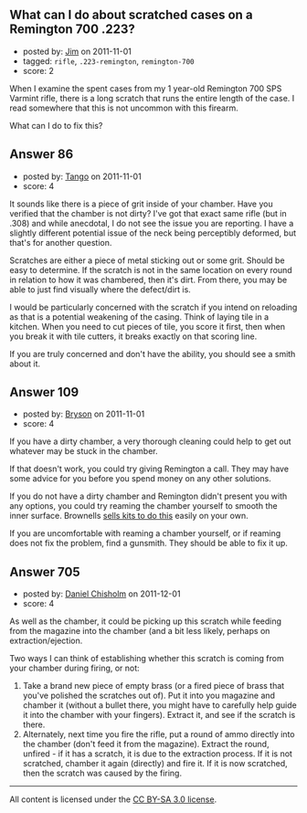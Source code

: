 ## What can I do about scratched cases on a Remington 700 .223?

- posted by: [Jim](https://stackexchange.com/users/-1/61-jim) on 2011-11-01
- tagged: `rifle`, `.223-remington`, `remington-700`
- score: 2

<p>When I examine the spent cases from my 1 year-old Remington 700 SPS Varmint rifle, there is a long scratch that runs the entire length of the case. I read somewhere that this is not uncommon with this firearm.</p>

<p>What can I do to fix this?</p>



## Answer 86

- posted by: [Tango](https://stackexchange.com/users/-1/65-tango) on 2011-11-01
- score: 4

<p>It sounds like there is a piece of grit inside of your chamber.  Have you verified that the chamber is not dirty?  I've got that exact same rifle (but in .308) and while anecdotal, I do not see the issue you are reporting.  I have a slightly different potential issue of the neck being perceptibly deformed, but that's for another question.</p>

<p>Scratches are either a piece of metal sticking out or some grit.  Should be easy to determine.  If the scratch is not in the same location on every round in relation to how it was chambered, then it's dirt.  From there, you may be able to just find visually where the defect/dirt is.</p>

<p>I would be particularly concerned with the scratch if you intend on reloading as that is a potential weakening of the casing.  Think of laying tile in a kitchen.  When you need to cut pieces of tile, you score it first, then when you break it with tile cutters, it breaks exactly on that scoring line.</p>

<p>If you are truly concerned and don't have the ability, you should see a smith about it.</p>



## Answer 109

- posted by: [Bryson](https://stackexchange.com/users/-1/32-bryson) on 2011-11-01
- score: 4

<p>If you have a dirty chamber, a very thorough cleaning could help to get out whatever may be stuck in the chamber.</p>

<p>If that doesn't work, you could try giving Remington a call. They may have some advice for you before you spend money on any other solutions.</p>

<p>If you do not have a dirty chamber and Remington didn't present you with any options, you could try reaming the chamber yourself to smooth the inner surface. Brownells <a href="http://www.brownells.com/.aspx/sid=52666/pid=26970/Product/-223-308-CHAMBER-REAMING-KITS?utm_medium=shoppingengine&amp;utm_source=googlebase&amp;mc_id=10000&amp;gdftrk=gdfV21820_a_7c187_a_7c3466_a_7c184000043_d_184000043_d_11507" rel="nofollow">sells kits to do this</a> easily on your own.</p>

<p>If you are uncomfortable with reaming a chamber yourself, or if reaming does not fix the problem, find a gunsmith. They should be able to fix it up.</p>



## Answer 705

- posted by: [Daniel Chisholm](https://stackexchange.com/users/-1/36-daniel-chisholm) on 2011-12-01
- score: 4

<p>As well as the chamber, it could be picking up this scratch while feeding from the magazine into the chamber (and a bit less likely, perhaps on extraction/ejection.</p>

<p>Two ways I can think of establishing whether this scratch is coming from your chamber during firing, or not:</p>

<ol>
<li>Take a brand new piece of empty brass (or a fired piece of brass that you've polished the scratches out of).  Put it into you magazine and chamber it (without a bullet there, you might have to carefully help guide it into the chamber with your fingers).  Extract it, and see if the scratch is there.</li>
<li>Alternately, next time you fire the rifle, put a round of ammo directly into the chamber (don't feed it from the magazine).  Extract the round, unfired - if it has a scratch, it is due to the extraction process.  If it is not scratched, chamber it again (directly) and fire it.  If it is now scratched, then the scratch was caused by the firing.</li>
</ol>




---

All content is licensed under the [CC BY-SA 3.0 license](https://creativecommons.org/licenses/by-sa/3.0/).
